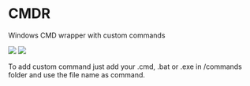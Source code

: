 # CMDR
Windows CMD wrapper with custom commands

![](https://img.shields.io/gemnasium/mathiasbynens/he.svg) ![](https://img.shields.io/npm/l/express.svg)

To add custom command just add your .cmd, .bat or .exe in /commands folder and use the file name as command.